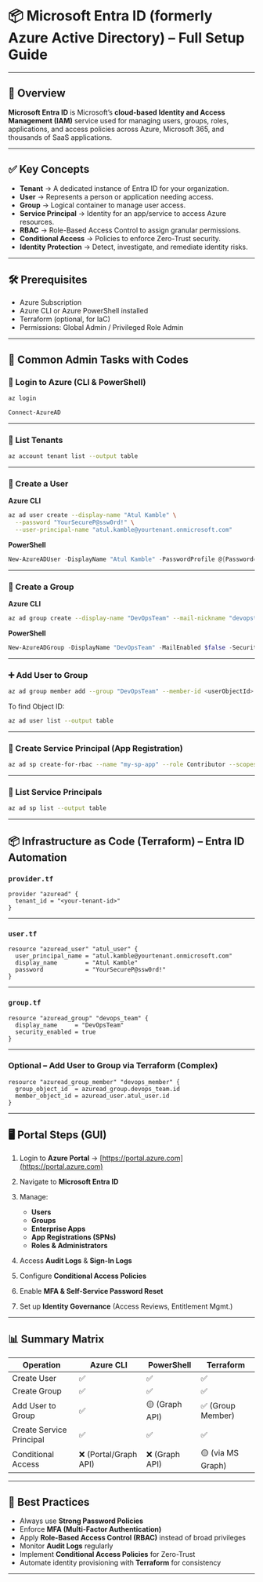 # 📦 Microsoft Entra ID (formerly Azure Active Directory) – Full Setup Guide

---

## 📖 Overview

**Microsoft Entra ID** is Microsoft’s **cloud-based Identity and Access Management (IAM)** service used for managing users, groups, roles, applications, and access policies across Azure, Microsoft 365, and thousands of SaaS applications.

---

## ✅ Key Concepts

* **Tenant** → A dedicated instance of Entra ID for your organization.
* **User** → Represents a person or application needing access.
* **Group** → Logical container to manage user access.
* **Service Principal** → Identity for an app/service to access Azure resources.
* **RBAC** → Role-Based Access Control to assign granular permissions.
* **Conditional Access** → Policies to enforce Zero-Trust security.
* **Identity Protection** → Detect, investigate, and remediate identity risks.

---

## 🛠️ Prerequisites

* Azure Subscription
* Azure CLI or Azure PowerShell installed
* Terraform (optional, for IaC)
* Permissions: Global Admin / Privileged Role Admin

---

## 📌 Common Admin Tasks with Codes

### 🔑 Login to Azure (CLI & PowerShell)

```bash
az login
```

```powershell
Connect-AzureAD
```

---

### 🏢 List Tenants

```bash
az account tenant list --output table
```

---

### 👤 Create a User

**Azure CLI**

```bash
az ad user create --display-name "Atul Kamble" \
  --password "YourSecureP@ssw0rd!" \
  --user-principal-name "atul.kamble@yourtenant.onmicrosoft.com"
```

**PowerShell**

```powershell
New-AzureADUser -DisplayName "Atul Kamble" -PasswordProfile @{Password="YourSecureP@ssw0rd!"} -UserPrincipalName "atul.kamble@yourtenant.onmicrosoft.com" -AccountEnabled $true
```

---

### 👥 Create a Group

**Azure CLI**

```bash
az ad group create --display-name "DevOpsTeam" --mail-nickname "devopsteam"
```

**PowerShell**

```powershell
New-AzureADGroup -DisplayName "DevOpsTeam" -MailEnabled $false -SecurityEnabled $true -MailNickname "devopsteam"
```

---

### ➕ Add User to Group

```bash
az ad group member add --group "DevOpsTeam" --member-id <userObjectId>
```

To find Object ID:

```bash
az ad user list --output table
```

---

### 🎯 Create Service Principal (App Registration)

```bash
az ad sp create-for-rbac --name "my-sp-app" --role Contributor --scopes /subscriptions/<subscriptionId>
```

---

### 📄 List Service Principals

```bash
az ad sp list --output table
```

---

## 📦 Infrastructure as Code (Terraform) – Entra ID Automation

### `provider.tf`

```hcl
provider "azuread" {
  tenant_id = "<your-tenant-id>"
}
```

---

### `user.tf`

```hcl
resource "azuread_user" "atul_user" {
  user_principal_name = "atul.kamble@yourtenant.onmicrosoft.com"
  display_name        = "Atul Kamble"
  password            = "YourSecureP@ssw0rd!"
}
```

---

### `group.tf`

```hcl
resource "azuread_group" "devops_team" {
  display_name     = "DevOpsTeam"
  security_enabled = true
}
```

---

### Optional – Add User to Group via Terraform (Complex)

```hcl
resource "azuread_group_member" "devops_member" {
  group_object_id  = azuread_group.devops_team.id
  member_object_id = azuread_user.atul_user.id
}
```

---

## 🖥️ Portal Steps (GUI)

1. Login to **Azure Portal** → [https://portal.azure.com](https://portal.azure.com)
2. Navigate to **Microsoft Entra ID**
3. Manage:

   * **Users**
   * **Groups**
   * **Enterprise Apps**
   * **App Registrations (SPNs)**
   * **Roles & Administrators**
4. Access **Audit Logs** & **Sign-In Logs**
5. Configure **Conditional Access Policies**
6. Enable **MFA & Self-Service Password Reset**
7. Set up **Identity Governance** (Access Reviews, Entitlement Mgmt.)

---

## 📊 Summary Matrix

| Operation                | Azure CLI            | PowerShell     | Terraform         |
| ------------------------ | -------------------- | -------------- | ----------------- |
| Create User              | ✅                    | ✅              | ✅                 |
| Create Group             | ✅                    | ✅              | ✅                 |
| Add User to Group        | ✅                    | 🟡 (Graph API) | ✅ (Group Member)  |
| Create Service Principal | ✅                    | ✅              | ✅                 |
| Conditional Access       | ❌ (Portal/Graph API) | ❌ (Graph API)  | 🟡 (via MS Graph) |

---

## 🚀 Best Practices

* Always use **Strong Password Policies**
* Enforce **MFA (Multi-Factor Authentication)**
* Apply **Role-Based Access Control (RBAC)** instead of broad privileges
* Monitor **Audit Logs** regularly
* Implement **Conditional Access Policies** for Zero-Trust
* Automate identity provisioning with **Terraform** for consistency

---
